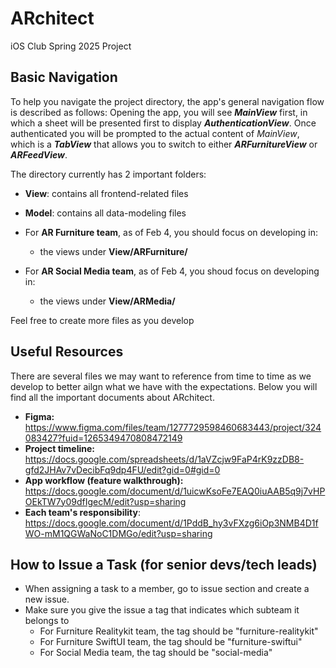 # ARchitect
iOS Club Spring 2025 Project

## Basic Navigation
To help you navigate the project directory, the app's general navigation flow is described as follows: Opening the app, you will see **_MainView_** first, in which a sheet will be presented first to display **_AuthenticationView_**. Once authenticated you will be prompted to the actual content of _MainView_, which is a **_TabView_** that allows you to switch to either **_ARFurnitureView_** or **_ARFeedView_**. 

The directory currently has 2 important folders:
-   **View**: contains all frontend-related files 
-   **Model**: contains all data-modeling files

- For **AR Furniture team**, as of Feb 4, you should focus on developing in:
  - the views under **View/ARFurniture/**
 
- For **AR Social Media team**, as of Feb 4, you shoud focus on developing in:
  - the views under **View/ARMedia/**

Feel free to create more files as you develop

## Useful Resources
There are several files we may want to reference from time to time as we develop to better ailgn what we have with the expectations. Below you will find all the important documents about ARchitect.
- **Figma:** https://www.figma.com/files/team/1277729598460683443/project/324083427?fuid=1265349470808472149
- **Project timeline:** https://docs.google.com/spreadsheets/d/1aVZcjw9FaP4rK9zzDB8-gfd2JHAv7vDecibFq9dp4FU/edit?gid=0#gid=0
- **App workflow (feature walkthrough):** https://docs.google.com/document/d/1uicwKsoFe7EAQ0iuAAB5q9j7vHPOEkTW7y09dfIgecM/edit?usp=sharing
- **Each team's responsibility**: https://docs.google.com/document/d/1PddB_hy3vFXzg6iOp3NMB4D1fWO-mM1QGWaNoC1DMGo/edit?usp=sharing

## How to Issue a Task (for senior devs/tech leads)
- When assigning a task to a member, go to issue section and create a new issue.
- Make sure you give the issue a tag that indicates which subteam it belongs to
    - For Furniture Realitykit team, the tag should be "furniture-realitykit"
    - For Furniture SwiftUI team, the tag should be "furniture-swiftui"
    - For Social Media team, the tag should be "social-media"
